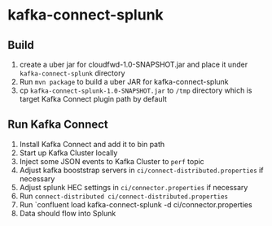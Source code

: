 # kafka-connect-splunk

## Build
1. create a uber jar for cloudfwd-1.0-SNAPSHOT.jar and place it under `kafka-connect-splunk` directory
2. Run `mvn package` to build a uber JAR for kafka-connect-splunk
4. cp `kafka-connect-splunk-1.0-SNAPSHOT.jar` to `/tmp` directory which is target Kafka Connect plugin path by default


## Run Kafka Connect
1. Install Kafka Connect and add it to bin path
2. Start up Kafka Cluster locally
3. Inject some JSON events to Kafka Cluster to `perf` topic
4. Adjust kafka booststrap servers in `ci/connect-distributed.properties` if necessary
5. Adjust splunk HEC settings in `ci/connector.properties` if necessary
6. Run `connect-distributed ci/connect-distributed.properties`
7. Run `confluent load kafka-connect-splunk -d ci/connector.properties
8. Data should flow into Splunk
